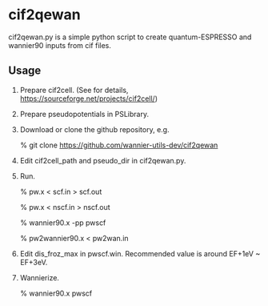 # cif2qewan
cif2qewan.py is a simple python script to create quantum-ESPRESSO and wannier90 inputs from cif files.

## Usage ######################################
  1. Prepare cif2cell. (See for details, https://sourceforge.net/projects/cif2cell/)
  
  2. Prepare pseudopotentials in PSLibrary.
  
  3. Download or clone the github repository, e.g.
  
      % git clone https://github.com/wannier-utils-dev/cif2qewan
  
  
  4. Edit cif2cell_path and pseudo_dir in cif2qewan.py.
  
  5. Run.
  
      % pw.x < scf.in > scf.out
      
      % pw.x < nscf.in > nscf.out
      
      % wannier90.x -pp pwscf
      
      % pw2wannier90.x < pw2wan.in

  6. Edit dis_froz_max in pwscf.win. Recommended value is around EF+1eV ~ EF+3eV.
  
  7. Wannierize.
  
      % wannier90.x pwscf

